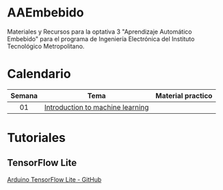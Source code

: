 # AAEmbebido
Materiales y Recursos para la optativa 3 "Aprendizaje Automático Embebido" para el programa de Ingeniería Electrónica del Instituto Tecnológico Metropolitano.
# Calendario
| Semana |                             Tema                              |                  Material practico |
| :-----------: | :--------------------------------------------------------------: |:----------------------------------------------------------------------------------------------------------------------------: | 
|      01       |               [ Introduction to machine learning](1-Introduction/README.md)               |             | Learn the basic concepts behind machine learning|                       

# Tutoriales
## TensorFlow Lite
[Arduino TensorFlow Lite - GitHub](https://github.com/arduino/ArduinoTensorFlowLiteTutorials/tree/master) <br>
